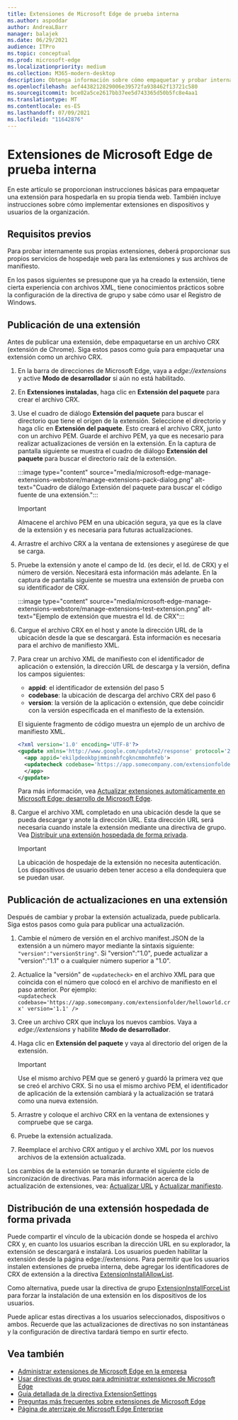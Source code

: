 ```yaml
---
title: Extensiones de Microsoft Edge de prueba interna
ms.author: aspoddar
author: AndreaLBarr
manager: balajek
ms.date: 06/29/2021
audience: ITPro
ms.topic: conceptual
ms.prod: microsoft-edge
ms.localizationpriority: medium
ms.collection: M365-modern-desktop
description: Obtenga información sobre cómo empaquetar y probar internamente extensiones de Microsoft Edge en la empresa.
ms.openlocfilehash: aef4438212829006e39572fa938462f13721c580
ms.sourcegitcommit: bce02a5ce2617bb37ee5d743365d50b5fc8e4aa1
ms.translationtype: MT
ms.contentlocale: es-ES
ms.lasthandoff: 07/09/2021
ms.locfileid: "11642876"
---
```

# <a name="self-host-microsoft-edge-extensions"></a>Extensiones de Microsoft Edge de prueba interna

En este artículo se proporcionan instrucciones básicas para empaquetar una extensión para hospedarla en su propia tienda web. También incluye instrucciones sobre cómo implementar extensiones en dispositivos y usuarios de la organización.

## <a name="prerequisites"></a>Requisitos previos

Para probar internamente sus propias extensiones, deberá proporcionar sus propios servicios de hospedaje web para las extensiones y sus archivos de manifiesto.

 En los pasos siguientes se presupone que ya ha creado la extensión, tiene cierta experiencia con archivos XML, tiene conocimientos prácticos sobre la configuración de la directiva de grupo y sabe cómo usar el Registro de Windows.

## <a name="publish-an-extension"></a>Publicación de una extensión

Antes de publicar una extensión, debe empaquetarse en un archivo CRX (extensión de Chrome). Siga estos pasos como guía para empaquetar una extensión como un archivo CRX.

1. En la barra de direcciones de Microsoft Edge, vaya a *edge://extensions* y active **Modo de desarrollador** si aún no está habilitado.
2. En **Extensiones instaladas**, haga clic en **Extensión del paquete** para crear el archivo CRX.
3. Use el cuadro de diálogo **Extensión del paquete** para buscar el directorio que tiene el origen de la extensión. Seleccione el directorio y haga clic en **Extensión del paquete**.  Esto creará el archivo CRX, junto con un archivo PEM. Guarde el archivo PEM, ya que es necesario para realizar actualizaciones de versión en la extensión. En la captura de pantalla siguiente se muestra el cuadro de diálogo **Extensión del paquete** para buscar el directorio raíz de la extensión.

   :::image type="content" source="media/microsoft-edge-manage-extensions-webstore/manage-extensions-pack-dialog.png" alt-text="Cuadro de diálogo Extensión del paquete para buscar el código fuente de una extensión.":::

   > [!IMPORTANT]
   > Almacene el archivo PEM en una ubicación segura, ya que es la clave de la extensión y es necesaria para futuras actualizaciones.

4. Arrastre el archivo CRX a la ventana de extensiones y asegúrese de que se carga.
5. Pruebe la extensión y anote el campo de Id. (es decir, el Id. de CRX) y el número de versión. Necesitará esta información más adelante. En la captura de pantalla siguiente se muestra una extensión de prueba con su identificador de CRX.

   :::image type="content" source="media/microsoft-edge-manage-extensions-webstore/manage-extensions-test-extension.png" alt-text="Ejemplo de extensión que muestra el Id. de CRX":::

6. Cargue el archivo CRX en el host y anote la dirección URL de la ubicación desde la que se descargará. Esta información es necesaria para el archivo de manifiesto XML.
7. Para crear un archivo XML de manifiesto con el identificador de aplicación o extensión, la dirección URL de descarga y la versión, defina los campos siguientes:  

   - **appid**: el identificador de extensión del paso 5
   - **codebase**: la ubicación de descarga del archivo CRX del paso 6
   - **version**: la versión de la aplicación o extensión, que debe coincidir con la versión especificada en el manifiesto de la extensión.

   El siguiente fragmento de código muestra un ejemplo de un archivo de manifiesto XML.

   ```xml
   <?xml version='1.0' encoding='UTF-8'?> 
   <gupdate xmlns='http://www.google.com/update2/response' protocol='2.0'> 
     <app appid='ekilpdeokbpjmminmhfcgkncmmohmfeb'> 
     <updatecheck codebase='https://app.somecompany.com/extensionfolder/helloworld.crx' version='1.0' /> 
     </app> 
   </gupdate> 
   ```

   Para más información, vea [Actualizar extensiones automáticamente en Microsoft Edge: desarrollo de Microsoft Edge](/microsoft-edge/extensions-chromium/enterprise/auto-update).

8. Cargue el archivo XML completado en una ubicación desde la que se pueda descargar y anote la dirección URL. Esta dirección URL será necesaria cuando instale la extensión mediante una directiva de grupo. Vea [Distribuir una extensión hospedada de forma privada](#distribute-a-privately-hosted-extension).

   > [!IMPORTANT]
   > La ubicación de hospedaje de la extensión no necesita autenticación. Los dispositivos de usuario deben tener acceso a ella dondequiera que se puedan usar.

## <a name="publish-updates-to-an-extension"></a>Publicación de actualizaciones en una extensión

Después de cambiar y probar la extensión actualizada, puede publicarla. Siga estos pasos como guía para publicar una actualización.

1. Cambie el número de versión en el archivo manifest.JSON de la extensión a un número mayor mediante la sintaxis siguiente: `"version":"versionString"`. Si "version":"1.0", puede actualizar a "version":"1.1" o a cualquier número superior a "1.0".
2. Actualice la "versión" de `<updatecheck>` en el archivo XML para que coincida con el número que colocó en el archivo de manifiesto en el paso anterior. Por ejemplo:<br>`<updatecheck codebase='https://app.somecompany.com/extensionfolder/helloworld.crx' version='1.1' />`
3. Cree un archivo CRX que incluya los nuevos cambios. Vaya a *edge://extensions* y habilite **Modo de desarrollador**.
4. Haga clic en **Extensión del paquete** y vaya al directorio del origen de la extensión.

   > [!IMPORTANT]
   > Use el mismo archivo PEM que se generó y guardó la primera vez que se creó el archivo CRX. Si no usa el mismo archivo PEM, el identificador de aplicación de la extensión cambiará y la actualización se tratará como una nueva extensión.

5. Arrastre y coloque el archivo CRX en la ventana de extensiones y compruebe que se carga.
6. Pruebe la extensión actualizada.
7. Reemplace el archivo CRX antiguo y el archivo XML por los nuevos archivos de la extensión actualizada.

Los cambios de la extensión se tomarán durante el siguiente ciclo de sincronización de directivas. Para más información acerca de la actualización de extensiones, vea: [Actualizar URL](/microsoft-edge/extensions-chromium/enterprise/auto-update#update-url) y [Actualizar manifiesto](/microsoft-edge/extensions-chromium/enterprise/auto-update#updated-manifest).

## <a name="distribute-a-privately-hosted-extension"></a>Distribución de una extensión hospedada de forma privada

Puede compartir el vínculo de la ubicación donde se hospeda el archivo CRX y, en cuanto los usuarios escriban la dirección URL en su explorador, la extensión se descargará e instalará. Los usuarios pueden habilitar la extensión desde la página edge://extensions. Para permitir que los usuarios instalen extensiones de prueba interna, debe agregar los identificadores de CRX de extensión a la directiva [ExtensionInstallAllowList](/deployedge/microsoft-edge-policies#extensioninstallallowlist).

Como alternativa, puede usar la directiva de grupo [ExtensionInstallForceList](/deployedge/microsoft-edge-manage-extensions-policies#force-install-an-extension) para forzar la instalación de una extensión en los dispositivos de los usuarios.

Puede aplicar estas directivas a los usuarios seleccionados, dispositivos o ambos. Recuerde que las actualizaciones de directivas no son instantáneas y la configuración de directiva tardará tiempo en surtir efecto.

## <a name="see-also"></a>Vea también

- [Administrar extensiones de Microsoft Edge en la empresa](microsoft-edge-manage-extensions.md)
- [Usar directivas de grupo para administrar extensiones de Microsoft Edge](microsoft-edge-manage-extensions-policies.md)
- [Guía detallada de la directiva ExtensionSettings](microsoft-edge-manage-extensions-ref-guide.md)
- [Preguntas más frecuentes sobre extensiones de Microsoft Edge](microsoft-edge-manage-extensions-faq.md)
- [Página de aterrizaje de Microsoft Edge Enterprise](https://aka.ms/EdgeEnterprise)
